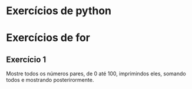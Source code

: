 # Exercícios de python


# Exercícios de for
## Exercício 1

Mostre todos os números pares, de 0 até 100, imprimindos eles, somando todos e mostrando posterirormente.

 
